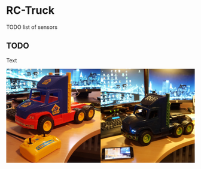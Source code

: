 # RC-Truck

TODO
list of sensors


## TODO
Text

<p align="center">
	<img src="img/cover.jpg" width="750">
</p>

